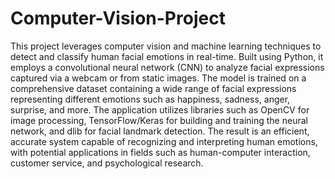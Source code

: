 # Computer-Vision-Project
This project leverages computer vision and machine learning techniques to detect and classify human facial emotions in real-time. Built using Python, it employs a convolutional neural network (CNN) to analyze facial expressions captured via a webcam or from static images. The model is trained on a comprehensive dataset containing a wide range of facial expressions representing different emotions such as happiness, sadness, anger, surprise, and more. The application utilizes libraries such as OpenCV for image processing, TensorFlow/Keras for building and training the neural network, and dlib for facial landmark detection. The result is an efficient, accurate system capable of recognizing and interpreting human emotions, with potential applications in fields such as human-computer interaction, customer service, and psychological research.


